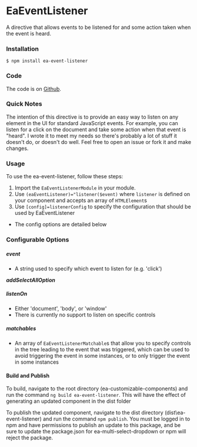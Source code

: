 # EaEventListener

A directive that allows events to be listened for and some action taken when the event is heard.

### Installation
```
$ npm install ea-event-listener
```

### Code
The code is on [Github](https://github.com/engineer-andrew/ea-customizable-components/tree/master/projects/ea-event-listener).

### Quick Notes
The intention of this directive is to provide an easy way to listen on any element in the UI for standard JavaScript events. For example, you can listen for a click on the document and take some action when that event is "heard". I wrote it to meet my needs so there's probably a lot of stuff it doesn't do, or doesn't do well. Feel free to open an issue or fork it and make changes.

### Usage
To use the ea-event-listener, follow these steps:
1. Import the `EaEventListenerModule` in your module.
2. Use `(eaEventListener)="listener($event)` where `listener` is defined on your component and accepts an array of `HTMLElement`s
3. Use `[config]=listenerConfig` to specify the configuration that should be used by EaEventListener
 * The config options are detailed below

### Configurable Options
##### event
 * A string used to specify which event to listen for (e.g. 'click')
<h5 style="font-weight: 700; display: inline;">addSelectAllOption</h5>

##### listenOn
 * Either 'document', 'body', or 'window'
 * There is currently no support to listen on specific controls

##### matchables
 * An array of `EaEventListenerMatchable`s that allow you to specify controls in the tree leading to the event that was triggered, which can be used to avoid triggering the event in some instances, or to only trigger the event in some instances

 #### Build and Publish
To build, navigate to the root directory (ea-customizable-components) and run the command ```ng build ea-event-listener```. This will have the effect of generating an updated component in the dist folder

To publish the updated component, navigate to the dist directory (dist\ea-event-listener) and run the command ```npm publish```. You must be logged in to npm and have permissions to publish an update to this package, and be sure to update the package.json for ea-multi-select-dropdown or npm will reject the package.